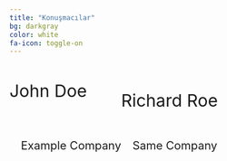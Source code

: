```yaml
---
title: "Konuşmacılar"
bg: darkgray
color: white
fa-icon: toggle-on
---
```


<div>
  <span class="fa-stack subtlecircle" style="font-size:100px; background:rgba(255,166,0,0.1); float:left">
    <i class="fa fa-circle fa-stack-2x text-white"></i>
    <i class="fa fa-user fa-stack-1x text-orange"></i>
  </span>
  <div style="float:left">
    <p style="font-size:30px;">John Doe</p>
    <br/>
    <p style="font-size:20px; padding-left:20px">Example Company</p>
  </div>
</div>

<br/>

<div>
<span class="fa-stack subtlecircle" style="font-size:100px; background:rgba(255,166,0,0.1); float:left">
  <i class="fa fa-circle fa-stack-2x text-white"></i>
  <i class="fa fa-user fa-stack-1x text-orange"></i>
</span>
<p style="font-size:30px; float:left">
Richard Roe
</p>
<p style="font-size:20px; float:left; padding-left:20px">
Same Company
</p>
</div>
